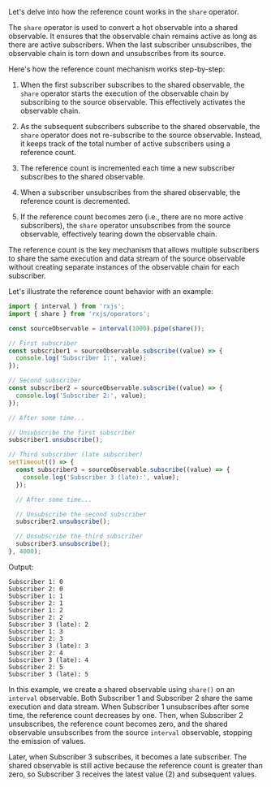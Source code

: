 Let's delve into how the reference count works in the `share` operator.

The `share` operator is used to convert a hot observable into a shared observable. It ensures that the observable chain remains active as long as there are active subscribers. When the last subscriber unsubscribes, the observable chain is torn down and unsubscribes from its source.

Here's how the reference count mechanism works step-by-step:

1. When the first subscriber subscribes to the shared observable, the `share` operator starts the execution of the observable chain by subscribing to the source observable. This effectively activates the observable chain.

2. As the subsequent subscribers subscribe to the shared observable, the `share` operator does not re-subscribe to the source observable. Instead, it keeps track of the total number of active subscribers using a reference count.

3. The reference count is incremented each time a new subscriber subscribes to the shared observable.

4. When a subscriber unsubscribes from the shared observable, the reference count is decremented.

5. If the reference count becomes zero (i.e., there are no more active subscribers), the `share` operator unsubscribes from the source observable, effectively tearing down the observable chain.

The reference count is the key mechanism that allows multiple subscribers to share the same execution and data stream of the source observable without creating separate instances of the observable chain for each subscriber.

Let's illustrate the reference count behavior with an example:

```typescript
import { interval } from 'rxjs';
import { share } from 'rxjs/operators';

const sourceObservable = interval(1000).pipe(share());

// First subscriber
const subscriber1 = sourceObservable.subscribe((value) => {
  console.log('Subscriber 1:', value);
});

// Second subscriber
const subscriber2 = sourceObservable.subscribe((value) => {
  console.log('Subscriber 2:', value);
});

// After some time...

// Unsubscribe the first subscriber
subscriber1.unsubscribe();

// Third subscriber (late subscriber)
setTimeout(() => {
  const subscriber3 = sourceObservable.subscribe((value) => {
    console.log('Subscriber 3 (late):', value);
  });

  // After some time...

  // Unsubscribe the second subscriber
  subscriber2.unsubscribe();

  // Unsubscribe the third subscriber
  subscriber3.unsubscribe();
}, 4000);
```

Output:

```
Subscriber 1: 0
Subscriber 2: 0
Subscriber 1: 1
Subscriber 2: 1
Subscriber 1: 2
Subscriber 2: 2
Subscriber 3 (late): 2
Subscriber 1: 3
Subscriber 2: 3
Subscriber 3 (late): 3
Subscriber 2: 4
Subscriber 3 (late): 4
Subscriber 2: 5
Subscriber 3 (late): 5
```

In this example, we create a shared observable using `share()` on an `interval` observable. Both Subscriber 1 and Subscriber 2 share the same execution and data stream. When Subscriber 1 unsubscribes after some time, the reference count decreases by one. Then, when Subscriber 2 unsubscribes, the reference count becomes zero, and the shared observable unsubscribes from the source `interval` observable, stopping the emission of values.

Later, when Subscriber 3 subscribes, it becomes a late subscriber. The shared observable is still active because the reference count is greater than zero, so Subscriber 3 receives the latest value (2) and subsequent values.